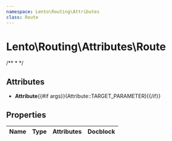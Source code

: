```yaml
---
namespace: Lento\Routing\Attributes
class: Route
---
```


# Lento\Routing\Attributes\Route

/**
 *
 */

## Attributes

- **Attribute**{{#if args}}(Attribute::TARGET_PARAMETER){{/if}}


## Properties
| Name | Type | Attributes | Docblock |
|------|------|------------|----------|



